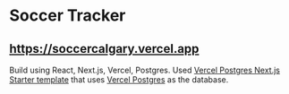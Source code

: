 # Soccer Tracker
## https://soccercalgary.vercel.app

Build using React, Next.js, Vercel, Postgres.
Used [Vercel Postgres Next.js Starter template](https://vercel.com/templates/next.js/postgres-starter) that uses [Vercel Postgres](https://vercel.com/postgres) as the database.